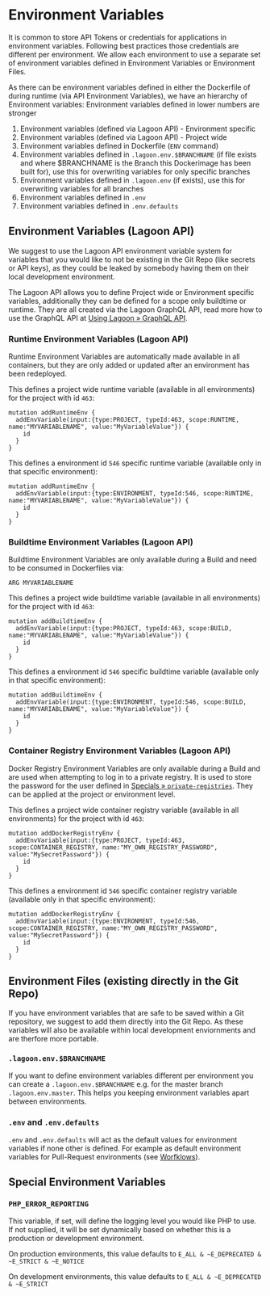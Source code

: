 # Environment Variables

It is common to store API Tokens or credentials for applications in environment variables.
Following best practices those credentials are different per environment. We allow each environment to use a separate
set of environment variables defined in Environment Variables or Environment Files.

As there can be environment variables defined in either the Dockerfile of during runtime (via API Environment Variables), we have an hierarchy of Environment variables: Environment variables defined in lower numbers are stronger

1. Environment variables (defined via Lagoon API) - Environment specific
2. Environment variables (defined via Lagoon API) - Project wide
3. Environment variables defined in Dockerfile (`ENV` command)
4. Environment variables defined in `.lagoon.env.$BRANCHNAME` (if file exists and where $BRANCHNAME is the Branch this Dockerimage has been built for), use this for overwriting variables for only specific branches
5. Environment variables defined in `.lagoon.env` (if exists), use this for overwriting variables for all branches
6. Environment variables defined in `.env`
7. Environment variables defined in `.env.defaults`

## Environment Variables (Lagoon API)

We suggest to use the Lagoon API environment variable system for variables that you would like to not be existing in the Git Repo (like secrets or API keys), as they could be leaked by somebody having them on their local development environment.

The Lagoon API allows you to define Project wide or Environment specific variables, additionally they can be defined for a scope only buildtime or runtime. They are all created via the Lagoon GraphQL API, read more how to use the GraphQL API at [Using Lagoon » GraphQL API](./graphql_api.md).

### Runtime Environment Variables (Lagoon API)

Runtime Environment Variables are automatically made available in all containers, but they are only added or updated after an environment has been redeployed.

This defines a project wide runtime variable (available in all environments) for the project with id `463`:
```
mutation addRuntimeEnv {
  addEnvVariable(input:{type:PROJECT, typeId:463, scope:RUNTIME, name:"MYVARIABLENAME", value:"MyVariableValue"}) {
    id
  }
}
```

This defines a environment id `546` specific runtime variable (available only in that specific environment):
```
mutation addRuntimeEnv {
  addEnvVariable(input:{type:ENVIRONMENT, typeId:546, scope:RUNTIME, name:"MYVARIABLENAME", value:"MyVariableValue"}) {
    id
  }
}
```

### Buildtime Environment Variables (Lagoon API)

Buildtime Environment Variables are only available during a Build and need to be consumed in Dockerfiles via:

```
ARG MYVARIABLENAME
```

This defines a project wide buildtime variable (available in all environments) for the project with id `463`:
```
mutation addBuildtimeEnv {
  addEnvVariable(input:{type:PROJECT, typeId:463, scope:BUILD, name:"MYVARIABLENAME", value:"MyVariableValue"}) {
    id
  }
}
```

This defines a environment id `546` specific buildtime variable (available only in that specific environment):
```
mutation addBuildtimeEnv {
  addEnvVariable(input:{type:ENVIRONMENT, typeId:546, scope:BUILD, name:"MYVARIABLENAME", value:"MyVariableValue"}) {
    id
  }
}
```
### Container Registry Environment Variables (Lagoon API)

Docker Registry Environment Variables are only available during a Build and are used when attempting to log in to a private registry. It is used to store the password for the user defined in [Specials » `private-registries`](./lagoon_yml.md). They can be applied at the project or environment level.

This defines a project wide container registry variable (available in all environments) for the project with id `463`:
```
mutation addDockerRegistryEnv {
  addEnvVariable(input:{type:PROJECT, typeId:463, scope:CONTAINER_REGISTRY, name:"MY_OWN_REGISTRY_PASSWORD", value:"MySecretPassword"}) {
    id
  }
}
```

This defines a environment id `546` specific container registry variable (available only in that specific environment):
```
mutation addDockerRegistryEnv {
  addEnvVariable(input:{type:ENVIRONMENT, typeId:546, scope:CONTAINER_REGISTRY, name:"MY_OWN_REGISTRY_PASSWORD", value:"MySecretPassword"}) {
    id
  }
}
```

## Environment Files (existing directly in the Git Repo)

If you have environment variables that are safe to be saved within a Git repository, we suggest to add them directly into the Git Repo. As these variables will also be available within local development enviornments and are therfore more portable.

### `.lagoon.env.$BRANCHNAME`
If you want to define environment variables different per environment you can create a `.lagoon.env.$BRANCHNAME` e.g. for the master branch `.lagoon.env.master`. This helps you keeping environment variables apart between environments.

### `.env` and `.env.defaults`
`.env` and `.env.defaults` will act as the default values for environment variables if none other is defined. For example
as default environment variables for Pull-Request environments (see [Worfklows](./workflows.md#pull-requests)).

## Special Environment Variables

### `PHP_ERROR_REPORTING`

This variable, if set, will define the logging level you would like PHP to use. If not supplied, it will be set dynamically based on whether this is a production or development environment.

On production environments, this value defaults to `E_ALL & ~E_DEPRECATED & ~E_STRICT & ~E_NOTICE`

On development environments, this value defaults to `E_ALL & ~E_DEPRECATED & ~E_STRICT`
